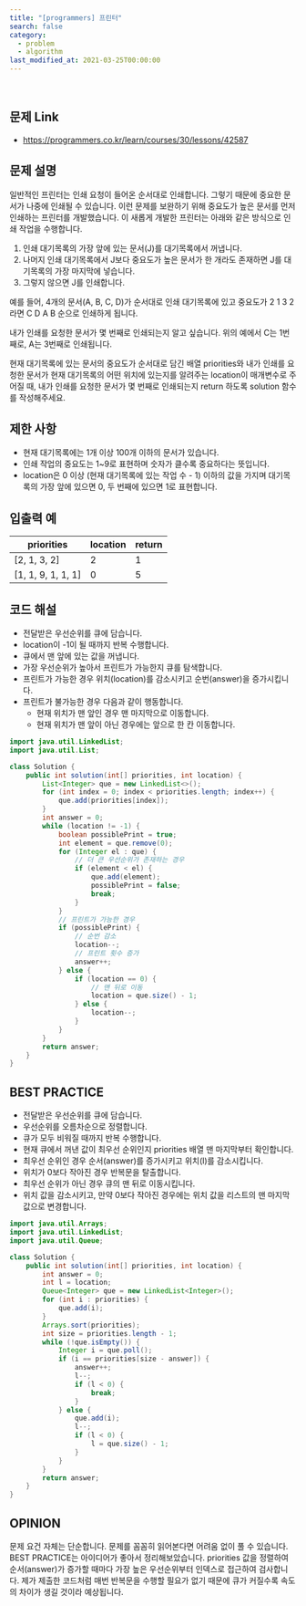 ```yaml
---
title: "[programmers] 프린터"
search: false
category:
  - problem
  - algorithm
last_modified_at: 2021-03-25T00:00:00
---
```


<br>

## 문제 Link
- <https://programmers.co.kr/learn/courses/30/lessons/42587>

## 문제 설명
일반적인 프린터는 인쇄 요청이 들어온 순서대로 인쇄합니다. 
그렇기 때문에 중요한 문서가 나중에 인쇄될 수 있습니다. 
이런 문제를 보완하기 위해 중요도가 높은 문서를 먼저 인쇄하는 프린터를 개발했습니다. 
이 새롭게 개발한 프린터는 아래와 같은 방식으로 인쇄 작업을 수행합니다.

1. 인쇄 대기목록의 가장 앞에 있는 문서(J)를 대기목록에서 꺼냅니다.
2. 나머지 인쇄 대기목록에서 J보다 중요도가 높은 문서가 한 개라도 존재하면 J를 대기목록의 가장 마지막에 넣습니다.
3. 그렇지 않으면 J를 인쇄합니다.

예를 들어, 4개의 문서(A, B, C, D)가 순서대로 인쇄 대기목록에 있고 중요도가 2 1 3 2 라면 C D A B 순으로 인쇄하게 됩니다.

내가 인쇄를 요청한 문서가 몇 번째로 인쇄되는지 알고 싶습니다. 위의 예에서 C는 1번째로, A는 3번째로 인쇄됩니다.

현재 대기목록에 있는 문서의 중요도가 순서대로 담긴 배열 priorities와 
내가 인쇄를 요청한 문서가 현재 대기목록의 어떤 위치에 있는지를 알려주는 location이 매개변수로 주어질 때, 
내가 인쇄를 요청한 문서가 몇 번째로 인쇄되는지 return 하도록 solution 함수를 작성해주세요.

## 제한 사항
- 현재 대기목록에는 1개 이상 100개 이하의 문서가 있습니다.
- 인쇄 작업의 중요도는 1~9로 표현하며 숫자가 클수록 중요하다는 뜻입니다.
- location은 0 이상 (현재 대기목록에 있는 작업 수 - 1) 이하의 값을 가지며 대기목록의 가장 앞에 있으면 0, 두 번째에 있으면 1로 표현합니다.

## 입출력 예

| priorities | location | return |
|---|---|---|
| [2, 1, 3, 2] | 2 | 1 |
| [1, 1, 9, 1, 1, 1] | 0 | 5 |

## 코드 해설
- 전달받은 우선순위를 큐에 담습니다.
- location이 -1이 될 때까지 반복 수행합니다.
- 큐에서 맨 앞에 있는 값을 꺼냅니다.
- 가장 우선순위가 높아서 프린트가 가능한지 큐를 탐색합니다.
- 프린트가 가능한 경우 위치(location)를 감소시키고 순번(answer)을 증가시킵니다. 
- 프린트가 불가능한 경우 다음과 같이 행동합니다.
    - 현재 위치가 맨 앞인 경우 맨 마지막으로 이동합니다.
    - 현재 위치가 맨 앞이 아닌 경우에는 앞으로 한 칸 이동합니다.

```java
import java.util.LinkedList;
import java.util.List;

class Solution {
    public int solution(int[] priorities, int location) {
        List<Integer> que = new LinkedList<>();
        for (int index = 0; index < priorities.length; index++) {
            que.add(priorities[index]);
        }
        int answer = 0;
        while (location != -1) {
            boolean possiblePrint = true;
            int element = que.remove(0);
            for (Integer el : que) {
                // 더 큰 우선순위가 존재하는 경우
                if (element < el) {
                    que.add(element);
                    possiblePrint = false;
                    break;
                }
            }
            // 프린트가 가능한 경우
            if (possiblePrint) {
                // 순번 감소
                location--;
                // 프린트 횟수 증가
                answer++;
            } else {
                if (location == 0) {
                    // 맨 뒤로 이동
                    location = que.size() - 1;
                } else {
                    location--;
                }
            }
        }
        return answer;
    }
}
```

## BEST PRACTICE
- 전달받은 우선순위를 큐에 담습니다.
- 우선순위를 오름차순으로 정렬합니다.
- 큐가 모두 비워질 때까지 반복 수행합니다.
- 현재 큐에서 꺼낸 값이 최우선 순위인지 priorities 배열 맨 마지막부터 확인합니다.
- 최우선 순위인 경우 순서(answer)를 증가시키고 위치(l)를 감소시킵니다.
- 위치가 0보다 작아진 경우 반복문을 탈출합니다.
- 최우선 순위가 아닌 경우 큐의 맨 뒤로 이동시킵니다.
- 위치 값을 감소시키고, 만약 0보다 작아진 경우에는 위치 값을 리스트의 맨 마지막 값으로 변경합니다.

```java
import java.util.Arrays;
import java.util.LinkedList;
import java.util.Queue;

class Solution {
    public int solution(int[] priorities, int location) {
        int answer = 0;
        int l = location;
        Queue<Integer> que = new LinkedList<Integer>();
        for (int i : priorities) {
            que.add(i);
        }
        Arrays.sort(priorities);
        int size = priorities.length - 1;
        while (!que.isEmpty()) {
            Integer i = que.poll();
            if (i == priorities[size - answer]) {
                answer++;
                l--;
                if (l < 0) {
                    break;
                }
            } else {
                que.add(i);
                l--;
                if (l < 0) {
                    l = que.size() - 1;
                }
            }
        }
        return answer;
    }
}
```

## OPINION
문제 요건 자체는 단순합니다. 
문제를 꼼꼼히 읽어본다면 어려움 없이 풀 수 있습니다. 
BEST PRACTICE는 아이디어가 좋아서 정리해보았습니다. 
priorities 값을 정렬하여 순서(answer)가 증가할 때마다 가장 높은 우선순위부터 인덱스로 접근하여 검사합니다. 
제가 제출한 코드처럼 매번 반복문을 수행할 필요가 없기 때문에 큐가 커질수록 속도의 차이가 생길 것이라 예상됩니다.
